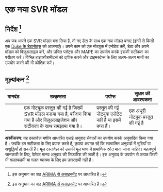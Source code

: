 # एक नया SVR मॉडल

## निर्देश [^1]

अब जब आपने एक SVR मॉडल बना लिया है, तो नए डेटा के साथ एक नया मॉडल बनाएं (इनमें से किसी एक [Duke के डेटासेट्स](http://www2.stat.duke.edu/~mw/ts_data_sets.html) को आज़माएं)। अपने काम को एक नोटबुक में एनोटेट करें, डेटा और अपने मॉडल को विज़ुअलाइज़ करें, और उचित प्लॉट्स और MAPE का उपयोग करके इसकी सटीकता का परीक्षण करें। विभिन्न हाइपरपैरामीटर्स को ट्वीक करने और टाइमस्टेप्स के लिए अलग-अलग मानों का उपयोग करने की भी कोशिश करें।

## मूल्यांकन [^1]

| मानदंड | उत्कृष्टता                                                      | पर्याप्त                                                  | सुधार की आवश्यकता                   |
| ------- | -------------------------------------------------------------- | -------------------------------------------------------- | ----------------------------------- |
|         | एक नोटबुक प्रस्तुत की गई है जिसमें SVR मॉडल बनाया गया है, परीक्षण किया गया है और विज़ुअलाइज़ेशन और सटीकता के साथ समझाया गया है। | प्रस्तुत की गई नोटबुक एनोटेट नहीं है या इसमें बग्स हैं। | एक अधूरी नोटबुक प्रस्तुत की गई है |

[^1]:इस अनुभाग का पाठ [ARIMA से असाइनमेंट](https://github.com/microsoft/ML-For-Beginners/tree/main/7-TimeSeries/2-ARIMA/assignment.md) पर आधारित है।

**अस्वीकरण**:
यह दस्तावेज़ मशीन आधारित एआई अनुवाद सेवाओं का उपयोग करके अनुवादित किया गया है। जबकि हम सटीकता के लिए प्रयास करते हैं, कृपया अवगत रहें कि स्वचालित अनुवादों में त्रुटियाँ या अशुद्धियाँ हो सकती हैं। मूल दस्तावेज़ को उसकी मूल भाषा में प्रामाणिक स्रोत माना जाना चाहिए। महत्वपूर्ण जानकारी के लिए, पेशेवर मानव अनुवाद की सिफारिश की जाती है। इस अनुवाद के उपयोग से उत्पन्न किसी भी गलतफहमी या गलत व्याख्या के लिए हम उत्तरदायी नहीं हैं।